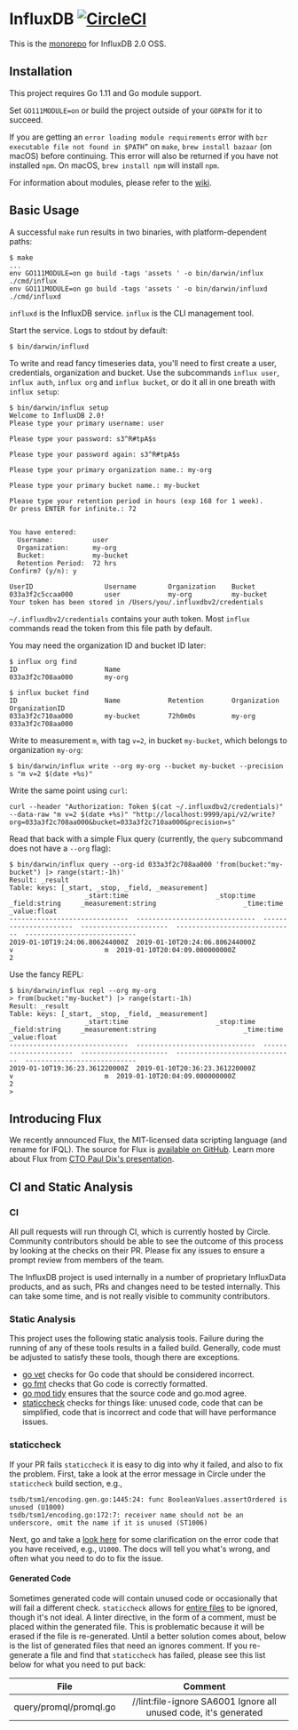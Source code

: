 # InfluxDB [![CircleCI](https://circleci.com/gh/influxdata/influxdb.svg?style=svg)](https://circleci.com/gh/influxdata/influxdb)

This is the [monorepo](https://danluu.com/monorepo/) for InfluxDB 2.0 OSS.

## Installation

This project requires Go 1.11 and Go module support.

Set `GO111MODULE=on` or build the project outside of your `GOPATH` for it to succeed.

If you are getting an `error loading module requirements` error with `bzr executable file not found in $PATH”` on `make`, `brew install bazaar` (on macOS) before continuing. This error will also be returned if you have not installed `npm`.  On macOS, `brew install npm` will install `npm`.

For information about modules, please refer to the [wiki](https://github.com/golang/go/wiki/Modules).

## Basic Usage

A successful `make` run results in two binaries, with platform-dependent paths:
```
$ make
...
env GO111MODULE=on go build -tags 'assets ' -o bin/darwin/influx ./cmd/influx
env GO111MODULE=on go build -tags 'assets ' -o bin/darwin/influxd ./cmd/influxd
```

`influxd` is the InfluxDB service. `influx` is the CLI management tool.


Start the service. Logs to stdout by default:
```
$ bin/darwin/influxd
```

To write and read fancy timeseries data, you'll need to first create a user, credentials, organization and bucket.
Use the subcommands `influx user`, `influx auth`, `influx org` and `influx bucket`, or do it all in one breath with `influx setup`:
```
$ bin/darwin/influx setup
Welcome to InfluxDB 2.0!
Please type your primary username: user

Please type your password: s3^R#tpA$s

Please type your password again: s3^R#tpA$s

Please type your primary organization name.: my-org

Please type your primary bucket name.: my-bucket

Please type your retention period in hours (exp 168 for 1 week).
Or press ENTER for infinite.: 72


You have entered:
  Username:          user
  Organization:      my-org
  Bucket:            my-bucket
  Retention Period:  72 hrs
Confirm? (y/n): y

UserID                  Username        Organization    Bucket
033a3f2c5ccaa000        user            my-org          my-bucket
Your token has been stored in /Users/you/.influxdbv2/credentials
```

`~/.influxdbv2/credentials` contains your auth token.
Most `influx` commands read the token from this file path by default.

You may need the organization ID and bucket ID later:
```
$ influx org find
ID                      Name
033a3f2c708aa000        my-org
```

```
$ influx bucket find
ID                      Name            Retention       Organization    OrganizationID
033a3f2c710aa000        my-bucket       72h0m0s         my-org          033a3f2c708aa000
```

Write to measurement `m`, with tag `v=2`, in bucket `my-bucket`, which belongs to organization `my-org`:
```
$ bin/darwin/influx write --org my-org --bucket my-bucket --precision s "m v=2 $(date +%s)"
```

Write the same point using `curl`:
```
curl --header "Authorization: Token $(cat ~/.influxdbv2/credentials)" --data-raw "m v=2 $(date +%s)" "http://localhost:9999/api/v2/write?org=033a3f2c708aa000&bucket=033a3f2c710aa000&precision=s"
```

Read that back with a simple Flux query (currently, the `query` subcommand does not have a `--org` flag):
```
$ bin/darwin/influx query --org-id 033a3f2c708aa000 'from(bucket:"my-bucket") |> range(start:-1h)'
Result: _result
Table: keys: [_start, _stop, _field, _measurement]
                   _start:time                      _stop:time           _field:string     _measurement:string                      _time:time                  _value:float
------------------------------  ------------------------------  ----------------------  ----------------------  ------------------------------  ----------------------------
2019-01-10T19:24:06.806244000Z  2019-01-10T20:24:06.806244000Z                       v                       m  2019-01-10T20:04:09.000000000Z                             2
```

Use the fancy REPL:
```
$ bin/darwin/influx repl --org my-org
> from(bucket:"my-bucket") |> range(start:-1h)
Result: _result
Table: keys: [_start, _stop, _field, _measurement]
                   _start:time                      _stop:time           _field:string     _measurement:string                      _time:time                  _value:float
------------------------------  ------------------------------  ----------------------  ----------------------  ------------------------------  ----------------------------
2019-01-10T19:36:23.361220000Z  2019-01-10T20:36:23.361220000Z                       v                       m  2019-01-10T20:04:09.000000000Z                             2
>
```

## Introducing Flux

We recently announced Flux, the MIT-licensed data scripting language (and rename for IFQL). The source for Flux is [available on GitHub](https://github.com/influxdata/flux). Learn more about Flux from [CTO Paul Dix's presentation](https://speakerdeck.com/pauldix/flux-number-fluxlang-a-new-time-series-data-scripting-language).

## CI and Static Analysis

### CI

All pull requests will run through CI, which is currently hosted by Circle.
Community contributors should be able to see the outcome of this process by looking at the checks on their PR.
Please fix any issues to ensure a prompt review from members of the team.

The InfluxDB project is used internally in a number of proprietary InfluxData products, and as such, PRs and changes need to be tested internally.
This can take some time, and is not really visible to community contributors.

### Static Analysis

This project uses the following static analysis tools. Failure during the running of any of these tools results in a failed build.
Generally, code must be adjusted to satisfy these tools, though there are exceptions.

 - [go vet](https://golang.org/cmd/vet/) checks for Go code that should be considered incorrect.
 - [go fmt](https://golang.org/cmd/gofmt/) checks that Go code is correctly formatted.
 - [go mod tidy](https://tip.golang.org/cmd/go/#hdr-Add_missing_and_remove_unused_modules) ensures that the source code and go.mod agree.
 - [staticcheck](http://next.staticcheck.io/docs/) checks for things like: unused code, code that can be simplified, code that is incorrect and code that will have performance issues.

### staticcheck 

If your PR fails `staticcheck` it is easy to dig into why it failed, and also to fix the problem.
First, take a look at the error message in Circle under the `staticcheck` build section, e.g.,

```
tsdb/tsm1/encoding.gen.go:1445:24: func BooleanValues.assertOrdered is unused (U1000)
tsdb/tsm1/encoding.go:172:7: receiver name should not be an underscore, omit the name if it is unused (ST1006)
```

Next, go and take a [look here](http://next.staticcheck.io/docs/checks) for some clarification on the error code that you have received, e.g., `U1000`.
The docs will tell you what's wrong, and often what you need to do to fix the issue. 

#### Generated Code

Sometimes generated code will contain unused code or occasionally that will fail a different check.
`staticcheck` allows for [entire files](http://next.staticcheck.io/docs/#ignoring-problems) to be ignored, though it's not ideal.
A linter directive, in the form of a comment, must be placed within the generated file.
This is problematic because it will be erased if the file is re-generated. 
Until a better solution comes about, below is the list of generated files that need an ignores comment.
If you re-generate a file and find that `staticcheck` has failed, please see this list below for what you need to put back:

| File  | Comment  |
|:-:|:-:|
| query/promql/promql.go  | //lint:file-ignore SA6001 Ignore all unused code, it's generated  |

